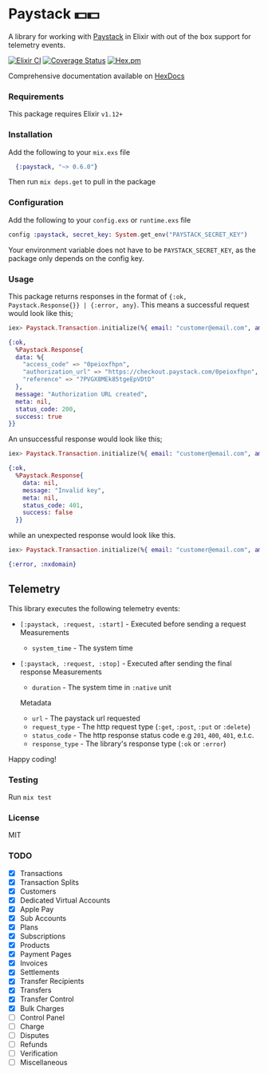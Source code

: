 # Paystack :dollar::dollar:

A library for working with [Paystack](https://paystack.com/) in Elixir with out of the box support for telemetry events.

[![Elixir CI](https://github.com/therealsmat/paystack/actions/workflows/elixir.yml/badge.svg?branch=master)](https://github.com/therealsmat/paystack/actions/workflows/elixir.yml) [![Coverage Status](https://coveralls.io/repos/github/therealsmat/paystack/badge.svg?branch=master)](https://coveralls.io/github/therealsmat/paystack?branch=master) [![Hex.pm](https://img.shields.io/hexpm/v/paystack.svg?maxAge=2592000)](https://hex.pm/packages/paystack)

Comprehensive documentation available on [HexDocs](https://hex.pm/packages/paystack)

### Requirements
This package requires Elixir `v1.12+`

### Installation
Add the following to your `mix.exs` file
```elixir
  {:paystack, "~> 0.6.0"}
```
Then run `mix deps.get` to pull in the package

### Configuration
Add the following to your `config.exs` or `runtime.exs` file
```elixir
config :paystack, secret_key: System.get_env("PAYSTACK_SECRET_KEY")
```
Your environment variable does not have to be `PAYSTACK_SECRET_KEY`, as the package only depends on the config key.

  ### Usage
  This package returns responses in the format of `{:ok, Paystack.Response{}} | {:error, any}`. This means a successful request would look like this;
  ```elixir
  iex> Paystack.Transaction.initialize(%{ email: "customer@email.com", amount: "20000" })
  
  {:ok,
    %Paystack.Response{
    data: %{
      "access_code" => "0peioxfhpn",
      "authorization_url" => "https://checkout.paystack.com/0peioxfhpn",
      "reference" => "7PVGX8MEk85tgeEpVDtD"
    },
    message: "Authorization URL created",
    meta: nil,
    status_code: 200,
    success: true
  }}
  ```

  An unsuccessful response would look like this;
  ```elixir
  iex> Paystack.Transaction.initialize(%{ email: "customer@email.com", amount: "20000" })
  
  {:ok,
    %Paystack.Response{
      data: nil,
      message: "Invalid key",
      meta: nil,
      status_code: 401,
      success: false
    }}
  ```

  while an unexpected response would look like this.
  ```elixir
  iex> Paystack.Transaction.initialize(%{ email: "customer@email.com", amount: "20000" })
  
  {:error, :nxdomain}
  ```

  ## Telemetry
  This library executes the following telemetry events:
  * `[:paystack, :request, :start]` - Executed before sending a request
  Measurements
    * `system_time` - The system time

  * `[:paystack, :request, :stop]` - Executed after sending the final response
  Measurements
    * `duration` - The system time in `:native` unit
  
    Metadata
    * `url` - The paystack url requested
    * `request_type` - The http request type (`:get`, `:post`, `:put` or `:delete`)
    * `status_code` - The http response status code e.g `201`, `400`, `401`, e.t.c.
    * `response_type` - The library's response type (`:ok` or `:error`)
  
  Happy coding!

### Testing
Run `mix test`

### License
MIT

### TODO
- [x] Transactions
- [x] Transaction Splits
- [x] Customers
- [x] Dedicated Virtual Accounts
- [x] Apple Pay
- [x] Sub Accounts
- [x] Plans
- [x] Subscriptions
- [x] Products
- [x] Payment Pages
- [x] Invoices
- [x] Settlements
- [x] Transfer Recipients
- [x] Transfers
- [x] Transfer Control
- [x] Bulk Charges
- [ ] Control Panel
- [ ] Charge
- [ ] Disputes
- [ ] Refunds
- [ ] Verification
- [ ] Miscellaneous
